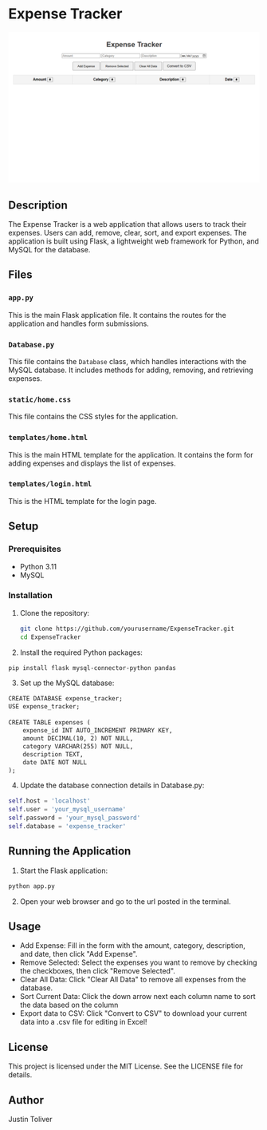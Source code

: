 # Expense Tracker
![Expense Tracker UI](static/image.png)
## Description

The Expense Tracker is a web application that allows users to track their expenses. Users can add, remove, clear, sort, and export expenses. The application is built using Flask, a lightweight web framework for Python, and MySQL for the database.

## Files

### `app.py`

This is the main Flask application file. It contains the routes for the application and handles form submissions.

### `Database.py`

This file contains the `Database` class, which handles interactions with the MySQL database. It includes methods for adding, removing, and retrieving expenses.

### `static/home.css`

This file contains the CSS styles for the application.

### `templates/home.html`

This is the main HTML template for the application. It contains the form for adding expenses and displays the list of expenses.

### `templates/login.html`

This is the HTML template for the login page.

## Setup

### Prerequisites

- Python 3.11
- MySQL

### Installation

1. Clone the repository:

   ```bash
   git clone https://github.com/yourusername/ExpenseTracker.git
   cd ExpenseTracker
   ```
2. Install the required Python packages:
  ```bash
  pip install flask mysql-connector-python pandas
  ```
3. Set up the MySQL database:
```MySQL
CREATE DATABASE expense_tracker;
USE expense_tracker;

CREATE TABLE expenses (
    expense_id INT AUTO_INCREMENT PRIMARY KEY,
    amount DECIMAL(10, 2) NOT NULL,
    category VARCHAR(255) NOT NULL,
    description TEXT,
    date DATE NOT NULL
);
```
4. Update the database connection details in Database.py:
```python
self.host = 'localhost'
self.user = 'your_mysql_username'
self.password = 'your_mysql_password'
self.database = 'expense_tracker'
```
## Running the Application
1. Start the Flask application:
```bash
python app.py
```
2. Open your web browser and go to the url posted in the terminal.

## Usage
* Add Expense: Fill in the form with the amount, category, description, and date, then click "Add Expense".
* Remove Selected: Select the expenses you want to remove by checking the checkboxes, then click "Remove Selected".
* Clear All Data: Click "Clear All Data" to remove all expenses from the database.
* Sort Current Data: Click the down arrow next each column name to sort the data based on the column
* Export data to CSV: Click "Convert to CSV" to download your current data into a .csv file for editing in Excel!

## License
This project is licensed under the MIT License. See the LICENSE file for details.

## Author
Justin Toliver

